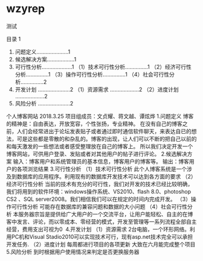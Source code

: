 # wzyrep
测试

目录	1
1. 问题定义.....................1
2. 候选解决方案..................1
3. 可行性分析....................1
（1）技术可行性分析...............1
（2）经济可行性分析...............1
（3）操作可行性分析...............1
（4）社会可行性分析...............2
4. 开发计划	.....................2
（1）资源需求	...................2
（2）进度计划	...................2
5. 风险分析	.....................2

个人博客网站
2018.3.25
项目组成员：文贞耀、蒋文越、谭炫烨
1.问题定义
博客的精神是：自由表达，开放宽容，个性张扬，专业精神。
在没有自己的博客之前，人们会经常进出于论坛发表贴子或者通过即时通信软件聊天，来表达自已的想法，可是这些都是零散的和杂乱的。博客的出现，让人们可以不断的把自己以前的和每天激发的一些想法或者感受整理放在自己的博客上。
所以我们决定开发一个博客网站，可供用户登录、发贴或者对其他用户的帖子进行评论。
2.候选解决方案
输入：博客用户和系统管理员的基本信息，博客用户的博客等。
输出：博客用户的各项浏览结果
3.可行性分析
（1）技术可行性分析
此个人博客系统是一个涉及到数据库的应用程序。利用现有的数据库开发技术可以达到各方面的要求
（2）经济可行性分析
当前的技术有充分的可行性，我们对开发的技术已经比较明确，我们将用到的软件环境：windows操作系统、VS2010、flash 8.0、photoshop CS2 、SQL server2008。我们相信我们可以在规定的时间内完成开发。
（3）操作可行性分析
可能存在数据库的兼容问题和数据的大小问题
（4）社会可行性分析
本服务器宗旨是提供给广大用户的一个交流平台，让用户能轻松、自主的在博客中发言、评论，而以零成本、零经营的模式，开发至管理等一系列流程全部自主经营，费用支出可视为0 
4.开发计划
（1）资源需求
2台电脑，一个环形网络。利用PC机和Visual Stadio2010可以实现技术可行，现有asp.net技术完全可以承担开发任务.
（2）进度计划
每周都进行项目的各项更新 大致在六月能完成整个项目
5.风险分析
到时根据用户使用情况来判定是否更换服务器

